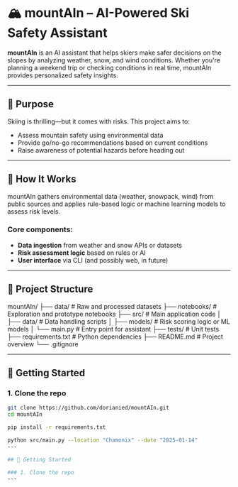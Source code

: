 # 🏔️ mountAIn – AI-Powered Ski Safety Assistant

**mountAIn** is an AI assistant that helps skiers make safer decisions on the slopes by analyzing weather, snow, and wind conditions. Whether you're planning a weekend trip or checking conditions in real time, mountAIn provides personalized safety insights.

---

## 🎯 Purpose

Skiing is thrilling—but it comes with risks. This project aims to:

- Assess mountain safety using environmental data  
- Provide go/no-go recommendations based on current conditions  
- Raise awareness of potential hazards before heading out  

---

## 🧠 How It Works

mountAIn gathers environmental data (weather, snowpack, wind) from public sources and applies rule-based logic or machine learning models to assess risk levels.

### Core components:
- **Data ingestion** from weather and snow APIs or datasets  
- **Risk assessment logic** based on rules or AI  
- **User interface** via CLI (and possibly web, in future)

---

## 📁 Project Structure

mountAIn/
├── data/ # Raw and processed datasets
├── notebooks/ # Exploration and prototype notebooks
├── src/ # Main application code
│ ├── data/ # Data handling scripts
│ ├── models/ # Risk scoring logic or ML models
│ └── main.py # Entry point for assistant
├── tests/ # Unit tests
├── requirements.txt # Python dependencies
├── README.md # Project overview
└── .gitignore


---

## 🚀 Getting Started

### 1. Clone the repo

```bash
git clone https://github.com/dorianied/mountAIn.git
cd mountAIn

pip install -r requirements.txt

python src/main.py --location "Chamonix" --date "2025-01-14"
---

## 🚀 Getting Started

### 1. Clone the repo
---



